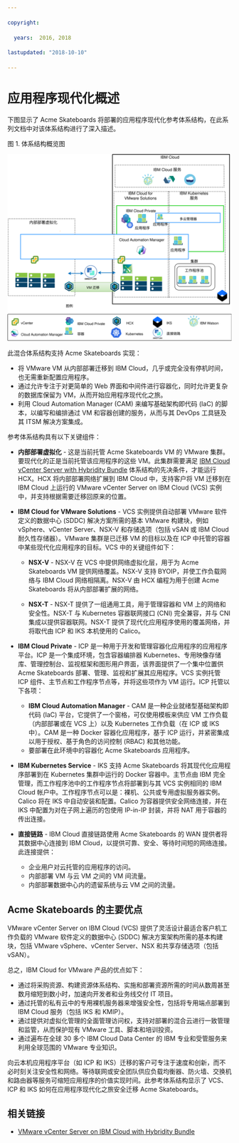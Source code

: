 ```yaml
---

copyright:

  years:  2016, 2018

lastupdated: "2018-10-10"

---
```


# 应用程序现代化概述

下图显示了 Acme Skateboards 将部署的应用程序现代化参考体系结构，在此系列文档中对该体系结构进行了深入描述。

图 1. 体系结构概览图

![体系结构概览图](vcsicp-arch-overview.svg)

此混合体系结构支持 Acme Skateboards 实现：
- 将 VMware VM 从内部部署迁移到 IBM Cloud，几乎或完全没有停机时间，也无需重新配置应用程序。
- 通过允许专注于对更简单的 Web 界面和中间件进行容器化，同时允许更复杂的数据库保留为 VM，从而开始应用程序现代化之旅。
- 利用 Cloud Automation Manager (CAM) 来编写基础架构即代码 (IaC) 的脚本，以编写和编排通过 VM 和容器创建的服务，从而与其 DevOps 工具链及其 ITSM 解决方案集成。

参考体系结构具有以下关键组件：
- **内部部署虚拟化** - 这是当前托管 Acme Skateboards VM 的 VMware 集群。要现代化的正是当前托管该应用程序的这些 VM。此集群需要满足 [IBM Cloud vCenter Server with Hybridity Bundle](https://www.ibm.com/cloud/garage/files/HCX_Architecture_Design.pdf) 体系结构的先决条件，才能运行 HCX。HCX 将内部部署网络扩展到 IBM Cloud 中，支持客户将 VM 迁移到在 IBM Cloud 上运行的 VMware vCenter Server on IBM Cloud (VCS) 实例中，并支持根据需要迁移回原来的位置。

- **IBM Cloud for VMware Solutions** - VCS 实例提供自动部署 VMware 软件定义的数据中心 (SDDC) 解决方案所需的基本 VMware 构建块，例如 vSphere、vCenter Server、NSX-V 和存储选项（包括 vSAN 或 IBM Cloud 耐久性存储器）。VMware 集群是已迁移 VM 的目标以及在 ICP 中托管的容器中某些现代化应用程序的目标。VCS 中的关键组件如下：
    - **NSX-V** - NSX-V 在 VCS 中提供网络虚拟化层，用于为 Acme Skateboards VM 提供网络覆盖。NSX-V 支持 BYOIP，并使工作负载网络与 IBM Cloud 网络相隔离。NSX-V 由 HCX 编程为用于创建 Acme Skateboards 将从内部部署扩展的网络。

    - **NSX-T** - NSX-T 提供了一组通用工具，用于管理容器和 VM 上的网络和安全性。NSX-T 与 Kubernetes 容器联网接口 (CNI) 完全兼容，并与 CNI 集成以提供容器联网。NSX-T 提供了现代化应用程序使用的覆盖网络，并将取代由 ICP 和 IKS 本机使用的 Calico。

- **IBM Cloud Private** - ICP 是一种用于开发和管理容器化应用程序的应用程序平台。ICP 是一个集成环境，包含容器编排器 Kubernetes、专用映像存储库、管理控制台、监视框架和图形用户界面，该界面提供了一个集中位置供 Acme Skateboards 部署、管理、监视和扩展其应用程序。VCS 实例托管 ICP 组件、主节点和工作程序节点等，并将这些项作为 VM 运行。ICP 托管以下各项：
    - **IBM Cloud Automation Manager** - CAM 是一种企业就绪型基础架构即代码 (IaC) 平台，它提供了一个窗格，可仅使用模板来供应 VM 工作负载（内部部署或在 VCS 上）以及 Kubernetes 工作负载（在 ICP 或 IKS 中）。CAM 是一种 Docker 容器化应用程序，基于 ICP 运行，并紧密集成以用于授权、基于角色的访问控制 (RBAC) 和其他功能。
    - 要部署在此环境中的容器化 Acme Skateboards 应用程序。

- **IBM Kubernetes Service** - IKS 支持 Acme Skateboards 将其现代化应用程序部署到在 Kubernetes 集群中运行的 Docker 容器中。主节点由 IBM 完全管理，而工作程序池中的工作程序节点将部署到与其 VCS 实例相同的 IBM Cloud 帐户中。工作程序节点可以是：裸机、公共或专用虚拟服务器实例。Calico 将在 IKS 中自动安装和配置。Calico 为容器提供安全网络连接，并在 IKS 中配置为对在子网上遍历的包使用 IP-in-IP 封装，并将 NAT 用于容器的传出连接。

- **直接链路** - IBM Cloud 直接链路使用 Acme Skateboards 的 WAN 提供者将其数据中心连接到 IBM Cloud，以提供可靠、安全、等待时间短的网络连接。此连接提供：
    - 企业用户对云托管的应用程序的访问。
    - 内部部署 VM 与云 VM 之间的 VM 间流量。
    - 内部部署数据中心内的遗留系统与云 VM 之间的流量。

## Acme Skateboards 的主要优点

VMware vCenter Server on IBM Cloud (VCS) 提供了灵活设计最适合客户机工作负载的 VMware 软件定义的数据中心 (SDDC) 解决方案架构所需的基本构建块，包括 VMware vSphere、vCenter Server、NSX 和共享存储选项（包括 vSAN）。

总之，IBM Cloud for VMware 产品的优点如下：

* 通过将采购资源、构建资源体系结构、实施和部署资源所需的时间从数周甚至数月缩短到数小时，加速向开发者和业务线交付 IT 项目。
* 通过托管的私有云中的专用裸机服务器来增强安全性，包括将专用端点部署到 IBM Cloud 服务（包括 IKS 和 KMIP）。
* 通过提供对虚拟化管理的全面管理访问权，支持对部署的混合云进行一致管理和监管，从而保护现有 VMware 工具、脚本和培训投资。
* 通过遍布在全球 30 多个 IBM Cloud Data Center 的 IBM 专业和受管服务来利用全球范围的 VMware 专业知识。

向云本机应用程序平台（如 ICP 和 IKS）迁移的客户可专注于速度和创新，而不必时刻关注安全性和网络。等待联网或安全团队供应负载均衡器、防火墙、交换机和路由器等服务可缩短应用程序的价值实现时间。此参考体系结构显示了 VCS、ICP 和 IKS 如何在应用程序现代化之旅安全迁移 Acme Skateboards。

## 相关链接

* [VMware vCenter Server on IBM Cloud with Hybridity Bundle](../vcs/vcs-hybridity-intro.html)
